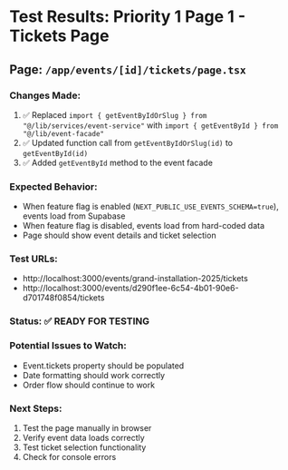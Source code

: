 # Test Results: Priority 1 Page 1 - Tickets Page

## Page: `/app/events/[id]/tickets/page.tsx`

### Changes Made:
1. ✅ Replaced `import { getEventByIdOrSlug } from "@/lib/services/event-service"` with `import { getEventById } from "@/lib/event-facade"`
2. ✅ Updated function call from `getEventByIdOrSlug(id)` to `getEventById(id)`
3. ✅ Added `getEventById` method to the event facade

### Expected Behavior:
- When feature flag is enabled (`NEXT_PUBLIC_USE_EVENTS_SCHEMA=true`), events load from Supabase
- When feature flag is disabled, events load from hard-coded data
- Page should show event details and ticket selection

### Test URLs:
- http://localhost:3000/events/grand-installation-2025/tickets
- http://localhost:3000/events/d290f1ee-6c54-4b01-90e6-d701748f0854/tickets

### Status: ✅ READY FOR TESTING

### Potential Issues to Watch:
- Event.tickets property should be populated
- Date formatting should work correctly
- Order flow should continue to work

### Next Steps:
1. Test the page manually in browser
2. Verify event data loads correctly
3. Test ticket selection functionality
4. Check for console errors